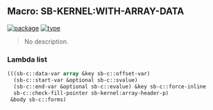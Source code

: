 ## Macro: SB-KERNEL:WITH-ARRAY-DATA
[![package](https://img.shields.io/badge/Package-SB--KERNEL-5f9ea0.svg?style=social&colorA=999999)](../) [![type](https://img.shields.io/badge/Type-Macro-5f9ea0.svg?style=social&colorA=999999)](../#macro) 

> No description.

### Lambda list
```cl
(((sb-c::data-var array &key sb-c::offset-var)
  (sb-c::start-var &optional sb-c::svalue)
  (sb-c::end-var &optional sb-c::evalue) &key sb-c::force-inline
  sb-c::check-fill-pointer sb-kernel:array-header-p)
 &body sb-c::forms)
```
